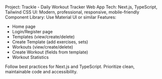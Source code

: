 <!-- Use this file to provide workspace-specific custom instructions to Copilot. For more details, visit https://code.visualstudio.com/docs/copilot/copilot-customization#_use-a-githubcopilotinstructionsmd-file -->

Project: Trackle - Daily Workout Tracker Web App
Tech: Next.js, TypeScript, Tailwind CSS
UI: Modern, professional, responsive, mobile-friendly
Component Library: Use Material UI or similar
Features:
- Home page
- Login/Register page
- Templates (view/create/delete)
- Create Template (add exercises, sets)
- Workouts (view/create/delete)
- Create Workout (fields from template)
- Workout Statistics

Follow best practices for Next.js and TypeScript. Prioritize clean, maintainable code and accessibility.
